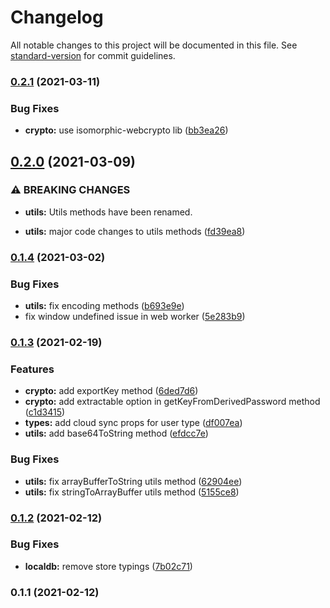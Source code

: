 # Changelog

All notable changes to this project will be documented in this file. See [standard-version](https://github.com/conventional-changelog/standard-version) for commit guidelines.

### [0.2.1](https://github.com/slater-notes/core/compare/v0.2.0...v0.2.1) (2021-03-11)


### Bug Fixes

* **crypto:** use isomorphic-webcrypto lib ([bb3ea26](https://github.com/slater-notes/core/commit/bb3ea263174b974c3177139bd341267eda077724))

## [0.2.0](https://github.com/slater-notes/core/compare/v0.1.4...v0.2.0) (2021-03-09)


### ⚠ BREAKING CHANGES

* **utils:** Utils methods have been renamed.

* **utils:** major code changes to utils methods ([fd39ea8](https://github.com/slater-notes/core/commit/fd39ea8e19d855c5d9c98c5eab462cae5ca89e0a))

### [0.1.4](https://github.com/slater-notes/core/compare/v0.1.3...v0.1.4) (2021-03-02)


### Bug Fixes

* **utils:** fix encoding methods ([b693e9e](https://github.com/slater-notes/core/commit/b693e9e51557f0a9a89f846c48d56e414f151850))
* fix window undefined issue in web worker ([5e283b9](https://github.com/slater-notes/core/commit/5e283b9c53cf04bf45c4189872da641c24177493))

### [0.1.3](https://github.com/slater-notes/core/compare/v0.1.2...v0.1.3) (2021-02-19)


### Features

* **crypto:** add exportKey method ([6ded7d6](https://github.com/slater-notes/core/commit/6ded7d671089e196651ce788ef665851e1995659))
* **crypto:** add extractable option in getKeyFromDerivedPassword method ([c1d3415](https://github.com/slater-notes/core/commit/c1d3415a60edf6cb73477d5dd8a389635a4a5131))
* **types:** add cloud sync props for user type ([df007ea](https://github.com/slater-notes/core/commit/df007ea104af95123e167242adc27217447e1646))
* **utils:** add base64ToString method ([efdcc7e](https://github.com/slater-notes/core/commit/efdcc7eace089e94eb87f72692d4fe3f4dba82fb))


### Bug Fixes

* **utils:** fix arrayBufferToString utils method ([62904ee](https://github.com/slater-notes/core/commit/62904ee60d9b4e7a41274882d800b349b7512ee8))
* **utils:** fix stringToArrayBuffer utils method ([5155ce8](https://github.com/slater-notes/core/commit/5155ce8d02533d435fb2a6b1d7d1a98b59b99af4))

### [0.1.2](https://github.com/slater-notes/core/compare/v0.1.1...v0.1.2) (2021-02-12)


### Bug Fixes

* **localdb:** remove store typings ([7b02c71](https://github.com/slater-notes/core/commit/7b02c718dcd15288108d9cc80f22744fc5de3113))

### 0.1.1 (2021-02-12)
